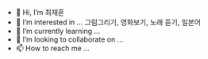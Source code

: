 - 👋 Hi, I’m 최재훈
- 👀 I’m interested in ... 그림그리기, 영화보기, 노래 듣기, 일본어
- 🌱 I’m currently learning ...
- 💞️ I’m looking to collaborate on ...
- 📫 How to reach me ...

<!---
ascella1/ascella1 is a ✨ special ✨ repository because its `README.md` (this file) appears on your GitHub profile.
You can click the Preview link to take a look at your changes.
--->
